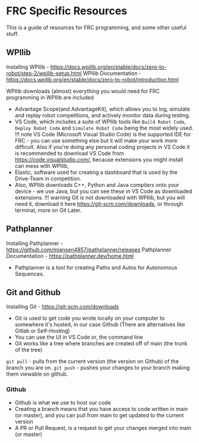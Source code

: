 # FRC Specific Resources

This is a guide of resources for FRC programming, and some other useful stuff. 

## WPIlib 

Installing WPIlib - https://docs.wpilib.org/en/stable/docs/zero-to-robot/step-2/wpilib-setup.html 
WPIlib Documentation - https://docs.wpilib.org/en/stable/docs/zero-to-robot/introduction.html 

WPIlib downloads (almost) everything you would need for FRC programming in WPIlib are included 
- Advantage Scope(and AdvantageKit), which allows you to log, simulate and replay robot competitions, and actively monitor data during testing. 
- VS Code, which includes a suite of WPIlib tools like `Build Robot Code`, `Deploy Robot Code` and `Simulate Robot Code` being the most widely used.
!!! note
    VS Code (Microsoft Visual Studio Code) is the supported IDE for FRC - you can use something else but it will make your work more difficult. Also if you're doing any personal coding projects in VS Code it is recommended to download VS Code from https://code.visualstudio.com/, because extensions you might install can mess with WPIlib,
- Elastic, software used for creating a dashboard that is used by the Drive-Team in competition.
- Also, WPIlib downloads C++, Python and Java compilers onto your device - we use Java, but you can see these in VS Code as downloaded extensions.
!!! warning
    Git is not downloaded with WPIlib, but you will need it, download it here https://git-scm.com/downloads, or through terminal, more on Git Later.

## Pathplanner

Installing Pathplanner - https://github.com/mjansen4857/pathplanner/releases 
Pathplanner Documentation - https://pathplanner.dev/home.html 

- Pathplanner is a tool for creating Paths and Autos for Autonomous Sequences.

## Git and Github

Installing Git - https://git-scm.com/downloads 

- Git is used to get code you wrote locally on your computer to somewhere it's hosted, in our case Github (There are alternatives like Gitlab or Self-Hosting)
- You can use the UI in VS Code or, the command line 
- Git works like a tree where branches are created off of main (the trunk of the tree)

`git pull` - pulls from the current version (the version on Github) of the branch you are on. 
`git push` - pushes your changes to your branch making them viewable on github.

### Github

- Github is what we use to host our code
- Creating a branch means that you have access to code written in main (or master), and you can pull from main to get updated to the current version
- A PR or Pull Request, is a request to get your  changes merged into main (or master)





